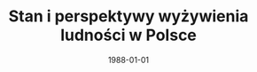 ---
# Documentation: https://wowchemy.com/docs/managing-content/

title: Stan i perspektywy wyżywienia ludności w Polsce
subtitle: ''
summary: ''
authors:
- kwasnicka
- Witold Kwaśnicki
- Irena Wróblewska
tags: []
categories: []
date: '1988-01-01'
lastmod: 2022-10-07T04:58:59Z
featured: false
draft: false

# Featured image
# To use, add an image named `featured.jpg/png` to your page's folder.
# Focal points: Smart, Center, TopLeft, Top, TopRight, Left, Right, BottomLeft, Bottom, BottomRight.
image:
  caption: ''
  focal_point: ''
  preview_only: false

# Projects (optional).
#   Associate this post with one or more of your projects.
#   Simply enter your project's folder or file name without extension.
#   E.g. `projects = ["internal-project"]` references `content/project/deep-learning/index.md`.
#   Otherwise, set `projects = []`.
projects: []
publishDate: '2022-10-07T04:58:58.058842Z'
publication_types:
- '2'
abstract: ''
publication: '*Prace Naukoznawcze Politechniki Wrocławskiej*'
---